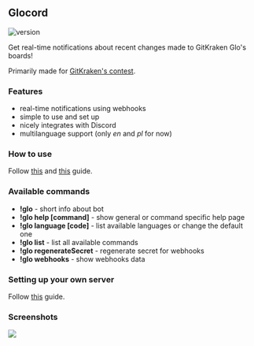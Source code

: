 ## Glocord

![version](https://img.shields.io/github/package-json/v/sszczep/Glocord.svg)

Get real-time notifications about recent changes made to GitKraken Glo's boards! 

Primarily made for [GitKraken's contest](https://www.gitkraken.com/glo-api-contest).

### Features
- real-time notifications using webhooks
- simple to use and set up
- nicely integrates with Discord
- multilanguage support (only *en* and *pl* for now)

### How to use
Follow [this](https://github.com/sszczep/Glocord/wiki/Inviting-bot-to-your-own-Discord-server) and [this](https://github.com/sszczep/Glocord/wiki/Adding-webhooks-to-GitKraken-Glo's-boards) guide.

### Available commands
- **!glo** - short info about bot
- **!glo help [command]** - show general or command specific help page
- **!glo language [code]** - list available languages or change the default one
- **!glo list** - list all available commands
- **!glo regenerateSecret** - regenerate secret for webhooks
- **!glo webhooks** - show webhooks data

### Setting up your own server
Follow [this](https://github.com/sszczep/Glocord/wiki/Hosting-bot-on-your-own-server) guide.

### Screenshots
![](https://user-images.githubusercontent.com/21238816/54791357-cf85a580-4c39-11e9-807a-5a8b3f7861ef.png)
